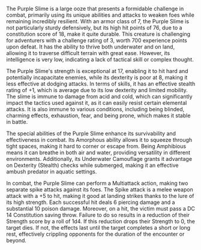 The Purple Slime is a large ooze that presents a formidable challenge in combat, primarily using its unique abilities and attacks to weaken foes while remaining incredibly resilient. With an armor class of 7, the Purple Slime is not particularly sturdy defensively, but its high hit points of 76, due to a constitution score of 18, make it quite durable. This creature is challenging for adventurers with a challenge rating of 3, worth 700 experience points upon defeat. It has the ability to thrive both underwater and on land, allowing it to traverse difficult terrain with great ease. However, its intelligence is very low, indicating a lack of tactical skill or complex thought.

The Purple Slime's strength is exceptional at 17, enabling it to hit hard and potentially incapacitate enemies, while its dexterity is poor at 8, making it less effective at dodging attacks. In terms of skills, it has an effective stealth rating of +1, which is average due to its low dexterity and limited mobility. The slime is immune to damage from acid and cold, which can significantly impact the tactics used against it, as it can easily resist certain elemental attacks. It is also immune to various conditions, including being blinded, charming effects, exhaustion, fear, and being prone, which makes it stable in battle.

The special abilities of the Purple Slime enhance its survivability and effectiveness in combat. Its Amorphous ability allows it to squeeze through tight spaces, making it hard to corner or escape from. Being Amphibious means it can breathe in both air and water, providing versatility in different environments. Additionally, its Underwater Camouflage grants it advantage on Dexterity (Stealth) checks while submerged, making it an effective ambush predator in aquatic settings.

In combat, the Purple Slime can perform a Multiattack action, making two separate spike attacks against its foes. The Spike attack is a melee weapon attack with a +5 to hit, making it good at landing strikes thanks to the lure of its high strength. Each successful hit deals 6 piercing damage and a substantial 10 poison damage. Moreover, on a hit, the victim must pass a DC 14 Constitution saving throw. Failure to do so results in a reduction of their Strength score by a roll of 1d4. If this reduction drops their Strength to 0, the target dies. If not, the effects last until the target completes a short or long rest, effectively crippling opponents for the duration of the encounter or beyond.
